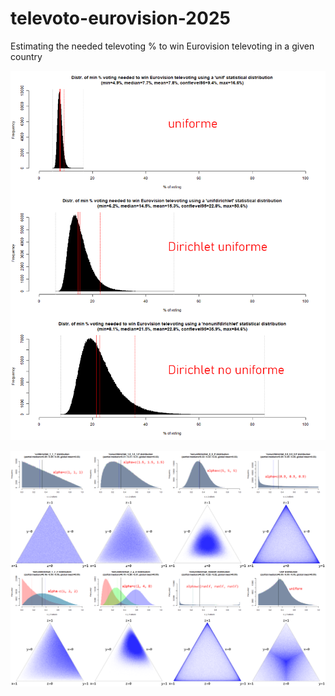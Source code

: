 # televoto-eurovision-2025
Estimating the needed televoting % to win Eurovision televoting in a given country

![televoto-eurovision-2025](/histograms.png)

![televoto-eurovision-2025](/combodirichletall.png)
